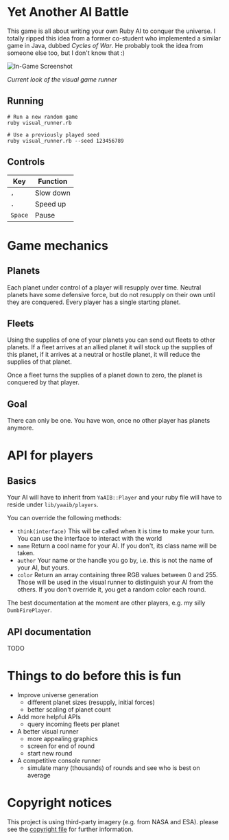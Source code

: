 # Yet Another AI Battle

This game is all about writing your own Ruby AI to conquer the universe.
I totally ripped this idea from a former co-student who implemented a similar game in Java, dubbed *Cycles of War*.
He probably took the idea from someone else too, but I don't know that :)

![In-Game Screenshot](https://cloud.githubusercontent.com/assets/453584/11515915/b98f3360-9880-11e5-8b50-95cf4b010f1f.png)

*Current look of the visual game runner*

## Running

````
# Run a new random game
ruby visual_runner.rb

# Use a previously played seed
ruby visual_runner.rb --seed 123456789
````

## Controls

| Key     | Function                         |
| ------- | -------------------------------- |
| `,`     | Slow down                        |
| `.`     | Speed up                         |
| `Space` | Pause                            |

# Game mechanics

## Planets

Each planet under control of a player will resupply over time.
Neutral planets have some defensive force, but do not resupply on their own until they are conquered.
Every player has a single starting planet.

## Fleets

Using the supplies of one of your planets you can send out fleets to other planets. If a fleet arrives
at an allied planet it will stock up the supplies of this planet, if it arrives at a neutral or hostile
planet, it will reduce the supplies of that planet.

Once a fleet turns the supplies of a planet down to zero, the planet is conquered by that player.

## Goal

There can only be one. You have won, once no other player has planets anymore.

# API for players

## Basics

Your AI will have to inherit from `YaAIB::Player` and your ruby file will have to reside under
`lib/yaaib/players`.

You can override the following methods:

* `think(interface)` This will be called when it is time to make your turn. You can use the interface
  to interact with the world
* `name` Return a cool name for your AI. If you don't, its class name will be taken.
* `author` Your name or the handle you go by, i.e. this is not the name of your AI, but yours.
* `color` Return an array containing three RGB values between 0 and 255. Those will be used in the
  visual runner to distinguish your AI from the others. If you don't override it, you get a random color
  each round.

The best documentation at the moment are other players, e.g. my silly `DumbFirePlayer`.

## API documentation

TODO

# Things to do before this is fun

* Improve universe generation
    * different planet sizes (resupply, initial forces)
    * better scaling of planet count
* Add more helpful APIs
    * query incoming fleets per planet
* A better visual runner
    * more appealing graphics
    * screen for end of round
    * start new round
* A competitive console runner
    * simulate many (thousands) of rounds and see who is best on average

# Copyright notices

This project is using third-party imagery (e.g. from NASA and ESA). please see the [copyright file](COPYRIGHT.md) for further information.
